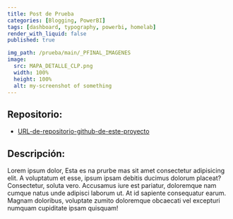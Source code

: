 ```yaml
---
title: Post de Prueba
categories: [Blogging, PowerBI]
tags: [dashboard, typography, powerbi, homelab]
render_with_liquid: false
published: true

img_path: /prueba/main/_PFINAL_IMAGENES
image:
  src: MAPA_DETALLE_CLP.png
  width: 100%
  height: 100%
  alt: my-screenshot of something
---
```

<!---
img_path: /assets/screenshots/2022-06-28-my-post
image:
  src: my-screenshot.png
  width: 100%
  height: 100%
  alt: my-screenshot of something

image:
  path: https://raw.githubusercontent.com/MelvinColmenares/prueba/main/_PFINAL_IMAGENES/MAPA_DETALLE_CLP.png
-->

## Repositorio:
- [URL-de-repositorio-github-de-este-proyecto](https://github.com/MelvinColmenares/prueba)

## Descripción:
Lorem ipsum dolor, Esta es na prurbe mas sit amet consectetur adipisicing elit. A voluptatum et esse, ipsum ipsam debitis ducimus dolorum placeat? Consectetur, soluta vero. Accusamus iure est pariatur, doloremque nam cumque natus unde adipisci laborum ut. At id sapiente consequatur earum. Magnam doloribus, voluptate zumito doloremque obcaecati vel excepturi numquam cupiditate ipsam quisquam!
